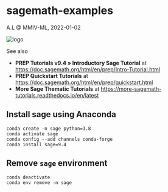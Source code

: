 # sagemath-examples

A.L @ MMIV-ML, 2022-01-02

![logo](https://www.sagemath.org/pix/logo_sagemath+icon_oldstyle.png)

See also 
- **PREP Tutorials v9.4 » Introductory Sage Tutorial** at https://doc.sagemath.org/html/en/prep/Intro-Tutorial.html 
- **PREP Quickstart Tutorials** at https://doc.sagemath.org/html/en/prep/quickstart.html 
- **More Sage Thematic Tutorials** at https://more-sagemath-tutorials.readthedocs.io/en/latest

## Install sage using Anaconda
```
conda create -n sage python=3.8
conda activate sage
conda config --add channels conda-forge
conda install sage=9.4
```

## Remove `sage` environment
```
conda deactivate
conda env remove -n sage
```
